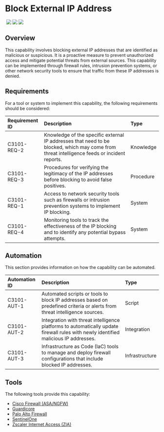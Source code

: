 # Block External IP Address
&nbsp;![](https://img.shields.io/badge/ID-C3101-blue)&nbsp;![](https://img.shields.io/badge/Phase-Containment_%28P0003%29-blue)&nbsp;![](https://img.shields.io/badge/Category-Network-blue)
## Overview
This capability involves blocking external IP addresses that are identified as malicious or suspicious. It is a proactive measure to prevent unauthorized access and mitigate potential threats from external sources. This capability can be implemented through firewall rules, intrusion prevention systems, or other network security tools to ensure that traffic from these IP addresses is denied.

## Requirements
For a tool or system to implement this capability, the following requirements should be considered:

| Requirement ID | Description | Type |
| :--- | :--- | :--- |
| C3101-REQ-2 | Knowledge of the specific external IP addresses that need to be blocked, which may come from threat intelligence feeds or incident reports. | Knowledge|
| C3101-REQ-3 | Procedures for verifying the legitimacy of the IP addresses before blocking to avoid false positives. | Procedure|
| C3101-REQ-1 | Access to network security tools such as firewalls or intrusion prevention systems to implement IP blocking. | System|
| C3101-REQ-4 | Monitoring tools to track the effectiveness of the IP blocking and to identify any potential bypass attempts. | System|

## Automation
This section provides information on how the capability can be automated.

| Automation ID | Description | Type |
| :--- | :--- | :--- |
| C3101-AUT-1 | Automated scripts or tools to block IP addresses based on predefined criteria or alerts from threat intelligence sources. | Script |
| C3101-AUT-2 | Integration with threat intelligence platforms to automatically update firewall rules with newly identified malicious IP addresses. | Integration |
| C3101-AUT-3 | Infrastructure as Code (IaC) tools to manage and deploy firewall configurations that include blocked IP addresses. | Infrastructure |

## Tools
The following tools provide this capability:

- [Cisco Firewall (ASA/NGFW)](../tool/cisco-fw/C3101.md)
- [Guardicore](../tool/guardicore/C3101.md)
- [Palo Alto Firewall](../tool/palo-alto-fw/C3101.md)
- [SentinelOne](../tool/sentinelone/C3101.md)
- [Zscaler Internet Access (ZIA)](../tool/zscaler-zia/C3101.md)